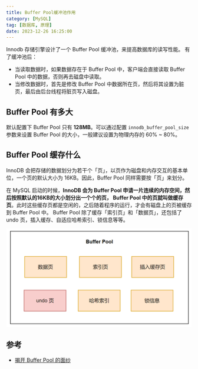```yaml
---
title: Buffer Pool缓冲池作用
category: [MySQL]
tag: [数据库, 原理]
date: 2023-12-26 16:25:00
---
```


Innodb 存储引擎设计了一个 Buffer Pool 缓冲池，来提高数据库的读写性能。
有了缓冲池后：

- 当读取数据时，如果数据存在于 Buffer Pool 中，客户端会直接读取 Buffer Pool 中的数据，否则再去磁盘中读取。
- 当修改数据时，首先是修改 Buffer Pool 中数据所在页，然后将其设置为脏页，最后由后台线程将脏页写入磁盘。
## Buffer Pool 有多大
默认配置下 Buffer Pool 只有 **128MB**。可以通过配置 `innodb_buffer_pool_size`参数来设置 Buffer Pool 的大小，一般建议设置为物理内存的 60% ~ 80%。
## Buffer Pool 缓存什么

InnoDB 会把存储的数据划分为若干个「页」，以页作为磁盘和内存交互的基本单位，一个页的默认大小为 16KB。因此，Buffer Pool 同样需要按「页」来划分。

在 MySQL 启动的时候，**InnoDB 会为 Buffer Pool 申请一片连续的内存空间，然后按照默认的16KB的大小划分出一个个的页， Buffer Pool 中的页就叫做缓存页**。此时这些缓存页都是空闲的，之后随着程序的运行，才会有磁盘上的页被缓存到 Buffer Pool 中。
Buffer Pool 除了缓存「索引页」和「数据页」，还包括了 undo 页，插入缓存、自适应哈希索引、锁信息等等。

<img src="./assets/image-20231226162433409.png" alt="image-20231226162433409" style="zoom:50%;" />

## 参考

- [揭开 Buffer Pool 的面纱](https://www.xiaolincoding.com/mysql/buffer_pool/buffer_pool.html)

